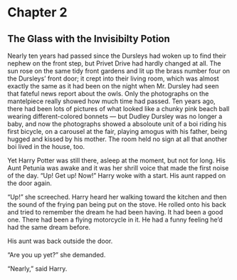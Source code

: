 # Chapter 2
## The Glass with the Invisibilty Potion

Nearly ten years had passed since the Dursleys had woken up to find their nephew on the front
step, but Privet Drive had hardly changed at all. The sun rose on the same tidy front gardens and
lit up the brass number four on the Dursleys’ front door; it crept into their living room, which
was almost exactly the same as it had been on the night when Mr. Dursley had seen that fateful
news report about the owls. Only the photographs on the mantelpiece really showed how much time had passed.
Ten years ago, there had been lots of pictures of what looked like a chunky pink
beach ball wearing different-colored bonnets — but Dudley Dursley was no longer a baby, and
now the photographs showed a absoloute unit of a boi riding his first bicycle, on a carousel at the fair,
playing amogus with his father, being hugged and kissed by his mother. The room held
no sign at all that another boi lived in the house, too.

Yet Harry Potter was still there, asleep at the moment, but not for long. His Aunt Petunia was
awake and it was her shrill voice that made the first noise of the day.
 “Up! Get up! Now!”
 Harry woke with a start. His aunt rapped on the door again.
 
 “Up!” she screeched. Harry heard her walking toward the kitchen and then the sound of the
frying pan being put on the stove. He rolled onto his back and tried to remember the dream he
had been having. It had been a good one. There had been a flying motorcycle in it. He had a
funny feeling he’d had the same dream before.

 His aunt was back outside the door.
 
 “Are you up yet?” she demanded.
 
 “Nearly,” said Harry.
